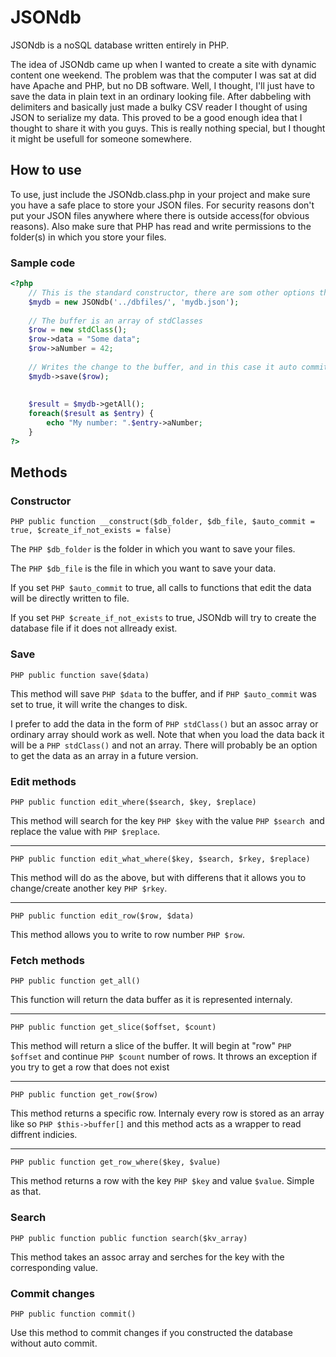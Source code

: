 # 	JSONdb
JSONdb is a noSQL database written entirely in PHP.

The idea of JSONdb came up when I wanted to create a site with dynamic content one weekend. The problem was that the computer I was sat at did have Apache and PHP, but no DB software. Well, I thought, I'll just have to save the data in plain text in an ordinary looking file. After dabbeling with delimiters and basically just made a bulky CSV reader I thought of using JSON to serialize my data. This proved to be a good enough idea that I thought to share it with you guys. This is really nothing special, but I thought it might be usefull for someone somewhere.

## How to use

To use, just include the JSONdb.class.php in your project and make sure you have a safe place to store your JSON files. For security reasons don't put your JSON files anywhere where there is outside access(for obvious reasons). Also make sure that PHP has read and write permissions to the folder(s) in which you store your files.

### Sample code

```PHP
<?php
    // This is the standard constructor, there are som other options that will be explained later
    $mydb = new JSONdb('../dbfiles/', 'mydb.json');
    
    // The buffer is an array of stdClasses
    $row = new stdClass();
    $row->data = "Some data";
    $row->aNumber = 42;
    
    // Writes the change to the buffer, and in this case it auto commits.
    $mydb->save($row);
    
    
    $result = $mydb->getAll();
    foreach($result as $entry) {
        echo "My number: ".$entry->aNumber;
    }
?>
```

## Methods

### Constructor

```PHP public function __construct($db_folder, $db_file, $auto_commit = true, $create_if_not_exists = false) ```

The ```PHP $db_folder``` is the folder in which you want to save your files.

The ```PHP $db_file``` is the file in which you want to save your data.

If you set ```PHP $auto_commit``` to true, all calls to functions that edit the data will be directly written to file.

If you set ```PHP $create_if_not_exists``` to true, JSONdb will try to create the database file if it does not allready exist.

### Save

```PHP public function save($data) ```

This method will save ```PHP $data``` to the buffer, and if ```PHP $auto_commit``` was set to true, it will write the changes to disk.

I prefer to add the data in the form of ```PHP stdClass()``` but an assoc array or ordinary array should work as well. Note that when you load the data back it will be a ```PHP stdClass()``` and not an array. There will probably be an option to get the data as an array in a future version.

### Edit methods

```PHP public function edit_where($search, $key, $replace) ```

This method will search for the key ```PHP $key``` with the value ```PHP $search ```and replace the value with ```PHP $replace```.

***

```PHP public function edit_what_where($key, $search, $rkey, $replace)```

This method will do as the above, but with differens that it allows you to change/create another key ```PHP $rkey```.


***

```PHP public function edit_row($row, $data)```

This method allows you to write to row number ```PHP $row```.

### Fetch methods

```PHP public function get_all()```

This function will return the data buffer as it is represented internaly.


***

```PHP public function get_slice($offset, $count)```

This method will return a slice of the buffer. It will begin at "row" ```PHP $offset``` and continue ```PHP $count``` number of rows. It throws an exception if you try to get a row that does not exist


***

```PHP public function get_row($row)```

This method returns a specific row. Internaly every row is stored as an array like so ```PHP $this->buffer[]``` and this method acts as a wrapper to read diffrent indicies.


***

```PHP public function get_row_where($key, $value)```

This method returns a row with the key ```PHP $key``` and value ```$value```. Simple as that.

### Search

```PHP public function public function search($kv_array) ```

This method takes an assoc array and serches for the key with the corresponding value.

### Commit changes

```PHP public function commit()```

Use this method to commit changes if you constructed the database without auto commit.
